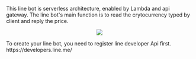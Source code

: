 This line bot is serverless architecture, enabled by Lambda and api gateway.
The line bot's main function is to read the crytocurrency typed by client and reply the price.
<p align="center">
  <img src="https://media.licdn.com/dms/image/C5112AQHk3PBljj3mnQ/article-inline_image-shrink_1500_2232/0?e=2127686400&v=beta&t=41b4fq-SObNw-Z7UVs96NQE0NYWf0LbRTojy0gXnkMg"/>
</p>
To create your line bot, you need to register line developer Api first.
https://developers.line.me/

